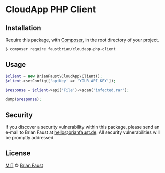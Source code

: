 # CloudApp PHP Client

## Installation

Require this package, with [Composer](https://getcomposer.org/), in the root directory of your project.

```bash
$ composer require faustbrian/cloudapp-php-client
```

## Usage

```php
$client = new BrianFaust\CloudApp\Client();
$client->setConfig(['apiKey' => 'YOUR_API_KEY']);

$response = $client->api('File')->scan('infected.rar');

dump($response);
```

## Security

If you discover a security vulnerability within this package, please send an e-mail to Brian Faust at hello@brianfaust.de. All security vulnerabilities will be promptly addressed.

## License

[MIT](LICENSE) © [Brian Faust](https://brianfaust.de)
